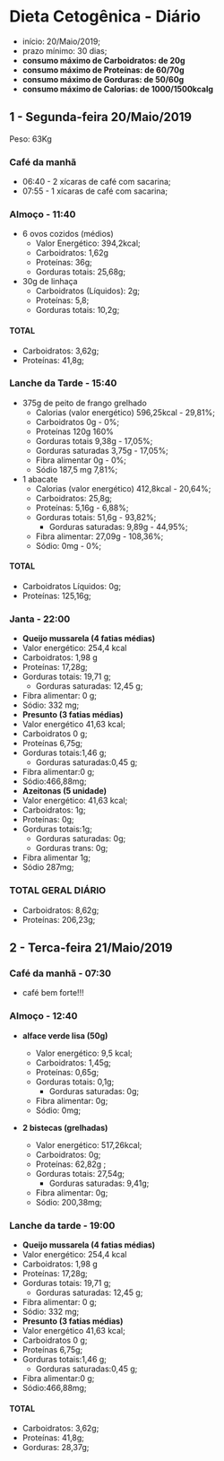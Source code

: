 # Dieta Cetogênica - Diário

- início: 20/Maio/2019;
- prazo mínimo: 30 dias;
- **consumo máximo de Carboidratos: de 20g**
- **consumo máximo de Proteínas: de 60/70g**
- **consumo máximo de Gorduras: de 50/60g**
- **consumo máximo de Calorias: de 1000/1500kcalg**


## 1 - Segunda-feira 20/Maio/2019

Peso: 63Kg

### Café da manhã

- 06:40 - 2 xícaras de café com sacarina;
- 07:55 - 1 xícaras de café com sacarina;


### Almoço - 11:40

- 6 ovos cozidos (médios)
  - Valor Energético:	394,2kcal;
  - Carboidratos: 1,62g
  - Proteínas: 36g;
  - Gorduras totais: 25,68g;
- 30g de linhaça
  - Carboidratos (Líquidos): 2g;
  - Proteínas: 5,8;
  - Gorduras totais: 10,2g;


#### TOTAL
- Carboidratos: 3,62g;
- Proteínas: 41,8g;


### Lanche da Tarde - 15:40

- 375g de peito de frango grelhado
  - Calorias (valor energético)	596,25kcal - 29,81%;
  - Carboidratos	0g - 0%;
  - Proteínas	120g	160%
  - Gorduras totais	9,38g - 17,05%;
  - Gorduras saturadas	3,75g - 17,05%;
  - Fibra alimentar	0g - 0%;
  - Sódio	187,5 mg	7,81%;
- 1 abacate
  - Calorias (valor energético)	412,8kcal - 20,64%;
  - Carboidratos: 25,8g;
  - Proteínas: 5,16g - 6,88%;
  - Gorduras totais: 51,6g - 93,82%;
    - Gorduras saturadas: 9,89g - 44,95%;
  - Fibra alimentar: 27,09g - 108,36%;
  - Sódio: 0mg	- 0%;

#### TOTAL
- Carboidratos Líquidos: 0g;
- Proteínas:  125,16g;


### Janta - 22:00

 - **Queijo mussarela (4 fatias médias)**
  - Valor energético:	254,4 kcal
  - Carboidratos:	1,98 g
  - Proteínas:	17,28g;
  - Gorduras totais:	19,71 g;
    - Gorduras saturadas:	12,45 g;
  - Fibra alimentar:	0 g;
  - Sódio:	332 mg;
 - **Presunto (3 fatias médias)**
  - Valor energético	41,63 kcal;
  - Carboidratos	0 g;
  - Proteínas	6,75g;
  - Gorduras totais:1,46 g;
    - Gorduras saturadas:0,45 g;
  - Fibra alimentar:0 g;
  - Sódio:466,88mg;
 - **Azeitonas (5 unidade)**
  - Valor energético:	41,63 kcal;
  - Carboidratos: 1g;
  - Proteínas: 0g;
  - Gorduras totais:1g;
    - Gorduras saturadas: 0g;
    - Gorduras trans: 0g;
  - Fibra alimentar	1g;
  - Sódio	287mg;


### TOTAL GERAL DIÁRIO

- Carboidratos: 8,62g;
- Proteínas:  206,23g;



## 2 - Terca-feira 21/Maio/2019


### Café da manhã - 07:30

- café bem forte!!!



### Almoço - 12:40

- **alface verde lisa (50g)**
  - Valor energético: 9,5 kcal;
  - Carboidratos: 1,45g;
  - Proteínas: 0,65g;
  - Gorduras totais: 0,1g;
    - Gorduras saturadas: 0g;
  - Fibra alimentar: 0g;
  - Sódio: 0mg;

- **2 bistecas (grelhadas)**
  - Valor energético: 517,26kcal;
  - Carboidratos: 0g;
  - Proteínas: 62,82g ;
  - Gorduras totais: 27,54g;
    - Gorduras saturadas: 9,41g;
  - Fibra alimentar: 0g;
  - Sódio: 200,38mg;

### Lanche da tarde - 19:00
 - **Queijo mussarela (4 fatias médias)**
  - Valor energético:	254,4 kcal
  - Carboidratos:	1,98 g
  - Proteínas:	17,28g;
  - Gorduras totais:	19,71 g;
    - Gorduras saturadas:	12,45 g;
  - Fibra alimentar:	0 g;
  - Sódio:	332 mg;
 - **Presunto (3 fatias médias)**
  - Valor energético	41,63 kcal;
  - Carboidratos	0 g;
  - Proteínas	6,75g;
  - Gorduras totais:1,46 g;
    - Gorduras saturadas:0,45 g;
  - Fibra alimentar:0 g;
  - Sódio:466,88mg;

#### TOTAL
- Carboidratos: 3,62g;
- Proteínas: 41,8g;
- Gorduras: 28,37g;